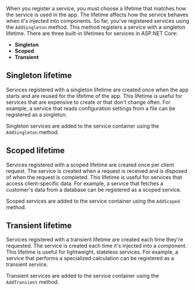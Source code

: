 When you register a service, you must choose a lifetime that matches how the service is used in the app. The lifetime affects how the service behaves when it's injected into components. So far, you've registered services using the `AddSingleton` method. This method registers a service with a singleton lifetime. There are three built-in lifetimes for services in ASP.NET Core:

- **Singleton**
- **Scoped**
- **Transient**

## Singleton lifetime

Services registered with a singleton lifetime are created once when the app starts and are reused for the lifetime of the app. This lifetime is useful for services that are expensive to create or that don't change often. For example, a service that reads configuration settings from a file can be registered as a singleton.

Singleton services are added to the service container using the `AddSingleton` method.

## Scoped lifetime

Services registered with a scoped lifetime are created once per client request. The service is created when a request is received and is disposed of when the request is completed. This lifetime is useful for services that access client-specific data. For example, a service that fetches a customer's data from a database can be registered as a scoped service.

Scoped services are added to the service container using the `AddScoped` method.

## Transient lifetime

Services registered with a transient lifetime are created each time they're requested. The service is created each time it's injected into a component. This lifetime is useful for lightweight, stateless services. For example, a service that performs a specialized calculation can be registered as a transient service.

Transient services are added to the service container using the `AddTransient` method.
